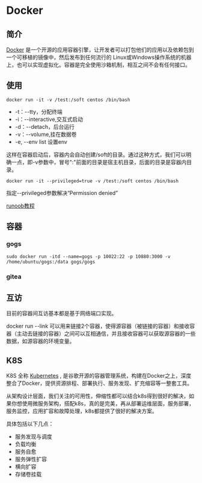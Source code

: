 # Docker



## 简介

[Docker](https://www.docker.com/) 是一个开源的应用容器引擎，让开发者可以打包他们的应用以及依赖包到一个可移植的镜像中，然后发布到任何流行的 Linux或Windows操作系统的机器上，也可以实现虚拟化。容器是完全使用沙箱机制，相互之间不会有任何接口。

## 使用

```
docker run -it -v /test:/soft centos /bin/bash
```

* -t：--tty，分配终端
* -i：--interactive,交互式启动
* -d：--detach，后台运行
* -v：--volume,挂在数据卷
* -e, --env list  设置env

这样在容器启动后，容器内会自动创建/soft的目录。通过这种方式，我们可以明确一点，即-v参数中，冒号":"前面的目录是宿主机目录，后面的目录是容器内目录。

```
docker run -it --privileged=true -v /test:/soft centos /bin/bash
```

指定--privileged参数解决“Permission denied”

[runoob教程](https://www.runoob.com/docker/docker-tutorial.html)


## 容器

### gogs

```
sudo docker run -itd --name=gogs -p 10022:22 -p 10880:3000 -v /home/ubuntu/gogs:/data gogs/gogs
```

### gitea

## 互访

目前的容器间互访基本都是基于网络端口实现。

docker run --link 可以用来链接2个容器，使得源容器（被链接的容器）和接收容器（主动去链接的容器）之间可以互相通信，并且接收容器可以获取源容器的一些数据，如源容器的环境变量。

## K8S

K8S 全称 [Kubernetes](https://www.kubernetes.org.cn/k8s) , 是谷歌开源的容器管理系统，构建在Docker之上，深度整合了Docker，提供资源排程、部署执行、服务发现、扩充缩容等一整套工具。

从架构设计层面，我们关注的可用性，伸缩性都可以结合k8s得到很好的解决，如果你想使用微服务架构，搭配k8s，真的是完美，再从部署运维层面，服务部署，服务监控，应用扩容和故障处理，k8s都提供了很好的解决方案。


具体包括以下几点：

* 服务发现与调度
* 负载均衡
* 服务自愈
* 服务弹性扩容
* 横向扩容
* 存储卷挂载



